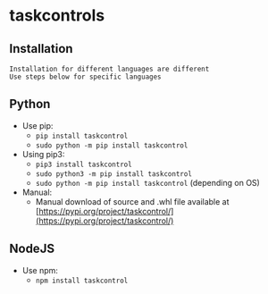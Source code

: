 # taskcontrols


##  Installation
    Installation for different languages are different
    Use steps below for specific languages


## Python

* Use pip:
    - `pip install taskcontrol`
    - `sudo python -m pip install taskcontrol`
* Using pip3:
    - `pip3 install taskcontrol`
    - `sudo python3 -m pip install taskcontrol`
    - `sudo python -m pip install taskcontrol` (depending on OS)
* Manual:
    - Manual download of source and .whl file available at [https://pypi.org/project/taskcontrol/](https://pypi.org/project/taskcontrol/)

## NodeJS

* Use npm:
    - `npm install taskcontrol`


